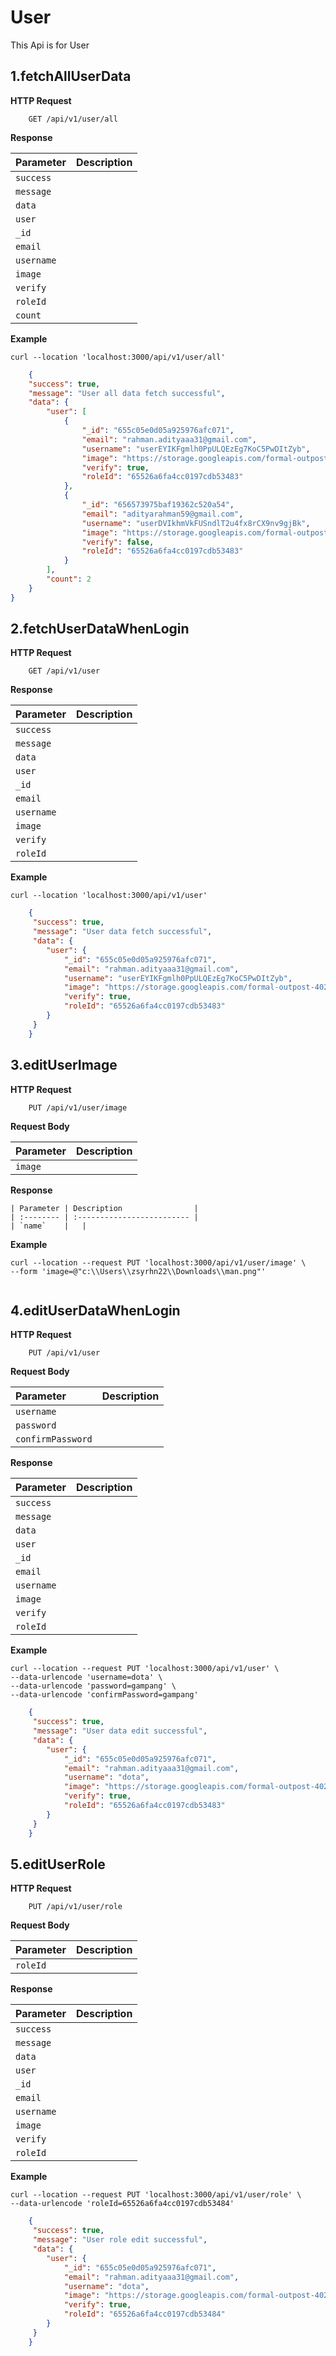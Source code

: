 # User

This Api is for User

## 1.fetchAllUserData

**HTTP Request**

```
    GET /api/v1/user/all
```

**Response**

| Parameter    | Description                |
| :----------- | :------------------------- |
| `success`    |   |
| `message`    |   |
| `data`       |   |
| `user`       |   |
| `_id`        |   |
| `email`      |   |
| `username`   |   |
| `image`      |   |
| `verify`     |   |
| `roleId`     |   |
| `count`      |   |

**Example**

```
curl --location 'localhost:3000/api/v1/user/all'
```

```JSON
    {
    "success": true,
    "message": "User all data fetch successful",
    "data": {
        "user": [
            {
                "_id": "655c05e0d05a925976afc071",
                "email": "rahman.adityaaa31@gmail.com",
                "username": "userEYIKFgmlh0PpULQEzEg7KoC5PwDItZyb",
                "image": "https://storage.googleapis.com/formal-outpost-402813-bucket/avatar/default_avatar.png",
                "verify": true,
                "roleId": "65526a6fa4cc0197cdb53483"
            },
            {
                "_id": "656573975baf19362c520a54",
                "email": "adityarahman59@gmail.com",
                "username": "userDVIkhmVkFUSndlT2u4fx8rCX9nv9gjBk",
                "image": "https://storage.googleapis.com/formal-outpost-402813-bucket/avatar/default_avatar.png",
                "verify": false,
                "roleId": "65526a6fa4cc0197cdb53483"
            }
        ],
        "count": 2
    }
}
```

## 2.fetchUserDataWhenLogin

**HTTP Request**

```
    GET /api/v1/user
```

**Response**

| Parameter    | Description                |
| :----------- | :------------------------- |
| `success`    |   |
| `message`    |   |
| `data`       |   |
| `user`       |   |
| `_id`        |   |
| `email`      |   |
| `username`   |   |
| `image`      |   |
| `verify`     |   |
| `roleId`     |   |

**Example**

```
curl --location 'localhost:3000/api/v1/user'
```

```JSON
    {
     "success": true,
     "message": "User data fetch successful",
     "data": {
        "user": {
            "_id": "655c05e0d05a925976afc071",
            "email": "rahman.adityaaa31@gmail.com",
            "username": "userEYIKFgmlh0PpULQEzEg7KoC5PwDItZyb",
            "image": "https://storage.googleapis.com/formal-outpost-402813-bucket/avatar/default_avatar.png",
            "verify": true,
            "roleId": "65526a6fa4cc0197cdb53483"
        }
     }
    }
```

## 3.editUserImage

**HTTP Request**

```
    PUT /api/v1/user/image
```

**Request Body**

| Parameter | Description                |
| :-------- | :------------------------- |
| `image`   |   |

**Response**

```
| Parameter | Description                |
| :-------- | :------------------------- |
| `name`    |   |
```

**Example**

```
curl --location --request PUT 'localhost:3000/api/v1/user/image' \
--form 'image=@"c:\\Users\\zsyrhn22\\Downloads\\man.png"'
```

```JSON
```

## 4.editUserDataWhenLogin

**HTTP Request**

```
    PUT /api/v1/user
```

**Request Body**

| Parameter          | Description                |
| :----------------- | :------------------------- |
| `username`         |   |
| `password`         |   |
| `confirmPassword`  |   |

**Response**

| Parameter    | Description                |
| :----------- | :------------------------- |
| `success`    |   |
| `message`    |   |
| `data`       |   |
| `user`       |   |
| `_id`        |   |
| `email`      |   |
| `username`   |   |
| `image`      |   |
| `verify`     |   |
| `roleId`     |   |

**Example**
```
curl --location --request PUT 'localhost:3000/api/v1/user' \
--data-urlencode 'username=dota' \
--data-urlencode 'password=gampang' \
--data-urlencode 'confirmPassword=gampang'
```

```JSON
    {
     "success": true,
     "message": "User data edit successful",
     "data": {
        "user": {
            "_id": "655c05e0d05a925976afc071",
            "email": "rahman.adityaaa31@gmail.com",
            "username": "dota",
            "image": "https://storage.googleapis.com/formal-outpost-402813-bucket/avatar/default_avatar.png",
            "verify": true,
            "roleId": "65526a6fa4cc0197cdb53483"
        }
     }
    }
```

## 5.editUserRole

**HTTP Request**

```
    PUT /api/v1/user/role
```

**Request Body**

| Parameter  | Description                |
| :--------- | :------------------------- |
| `roleId`   |   |

**Response**

| Parameter    | Description                |
| :----------- | :------------------------- |
| `success`    |   |
| `message`    |   |
| `data`       |   |
| `user`       |   |
| `_id`        |   |
| `email`      |   |
| `username`   |   |
| `image`      |   |
| `verify`     |   |
| `roleId`     |   |

**Example**

```
curl --location --request PUT 'localhost:3000/api/v1/user/role' \
--data-urlencode 'roleId=65526a6fa4cc0197cdb53484'
```

```JSON
    {
     "success": true,
     "message": "User role edit successful",
     "data": {
        "user": {
            "_id": "655c05e0d05a925976afc071",
            "email": "rahman.adityaaa31@gmail.com",
            "username": "dota",
            "image": "https://storage.googleapis.com/formal-outpost-402813-bucket/avatar/default_avatar.png",
            "verify": true,
            "roleId": "65526a6fa4cc0197cdb53484"
        }
     }
    }
```